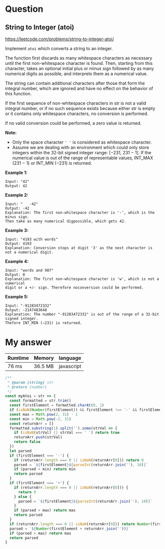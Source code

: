 # Question
## String to Integer (atoi)
https://leetcode.com/problems/string-to-integer-atoi/

Implement `atoi` which converts a string to an integer.

The function first discards as many whitespace characters as necessary until the first non-whitespace character is found. Then, starting from this character, takes an optional initial plus or minus sign followed by as many numerical digits as possible, and interprets them as a numerical value.

The string can contain additional characters after those that form the integral number, which are ignored and have no effect on the behavior of this function.

If the first sequence of non-whitespace characters in str is not a valid integral number, or if no such sequence exists because either str is empty or it contains only whitespace characters, no conversion is performed.

If no valid conversion could be performed, a zero value is returned.

**Note:**

* Only the space character `' '` is considered as whitespace character.
* Assume we are dealing with an environment which could only store integers within the 32-bit signed integer range: [−231,  231 − 1]. If the numerical value is out of the range of representable values, INT_MAX (231 − 1) or INT_MIN (−231) is returned.

**Example 1:**
```
Input: "42"
Output: 42
```

**Example 2:**
```
Input: "   -42"
Output: -42
Explanation: The first non-whitespace character is '-', which is the minus sign.
Then take as many numerical digpossible, which gets 42.
```

**Example 3:**
```
Input: "4193 with words"
Output: 4193
Explanation: Conversion stops at digit '3' as the next character is not a numerical digit.
```

**Example 4:**
```
Input: "words and 987"
Output: 0
Explanation: The first non-whitespace character is 'w', which is not a numerical 
digit or a +/- sign. Therefore noconversion could be performed.
```

**Example 5:**
```
Input: "-91283472332"
Output: -2147483648
Explanation: The number "-91283472332" is out of the range of a 32-bit signed integer.
Thefore INT_MIN (−231) is returned.
```

# My answer
|Rumtime|Memory|language|
|----|-----|-----|
|76 ms|36.5 MB|javascript|


```javascript
/**
 * @param {string} str
 * @return {number}
 */
const myAtoi = str => {
  const formatted = str.trim()
  const firstElement = formatted.charAt(0, 1)
  if (isNaN(Number(firstElement)) && firstElement !== '-' && firstElement !== '+') return 0;
  const max = Math.pow(2, 31) - 1
  const min = Math.pow(-2, 31)
  const returnArr = []
  formatted.substring(1).split('').some(strVal => {
    if (isNaN(strVal) || strVal === ' ') return true
    returnArr.push(strVal)
    return false
  })
  let parsed
  if (firstElement === '-') {
    if (returnArr.length === 0 || isNaN(returnArr[0])) return 0
    parsed = `${firstElement}${parseInt(returnArr.join(''), 10)}`
    if (parsed < min) return min
    return parsed
  }
  if (firstElement === '+') {
    if (returnArr.length === 0 || isNaN(returnArr[0])) {
      return 0
    } else {
      parsed = `${firstElement}${parseInt(returnArr.join(''), 10)}`
    }
    if (parsed > max) return max
    return parsed
  }
  if (returnArr.length === 0 || isNaN(returnArr[0])) return Number(firstElement)
  parsed = `${Number(firstElement + returnArr.join(''))}`
  if (parsed > max) return max
  return parsed
}
```